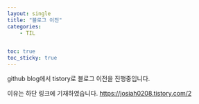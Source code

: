 ```yaml
---
layout: single
title: "블로그 이전"
categories:
    - TIL


toc: true
toc_sticky: true
---
```


github blog에서 tistory로 블로그 이전을 진행중입니다.

이유는 하단 링크에 기재하였습니다.
https://josiah0208.tistory.com/2
